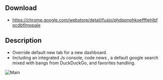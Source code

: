 ## Download

- https://chrome.google.com/webstore/detail/fusio/phdppnphkoefffjehlbfpcdbflmppale

## Description

- Override default new tab for a new dashboard.
- Including an integrated Js console, code news , a default google search mixed with bangs from DuckDuckGo, and favorites handling. 

![Main](https://lh3.googleusercontent.com/uPc-scXozjCVkoeQf1X6GSIGTgas8-D3Bf5TGZYZCAu4aYQaGNmdQ697Waf_nXg5nW8kLH3KClQ=w640-h400-e365)
